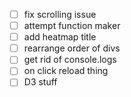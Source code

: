 - [ ] fix scrolling issue  
- [ ] attempt function maker
- [ ] add heatmap title
- [ ] rearrange order of divs
- [ ] get rid of console.logs
- [ ] on click reload thing
- [ ] D3 stuff

